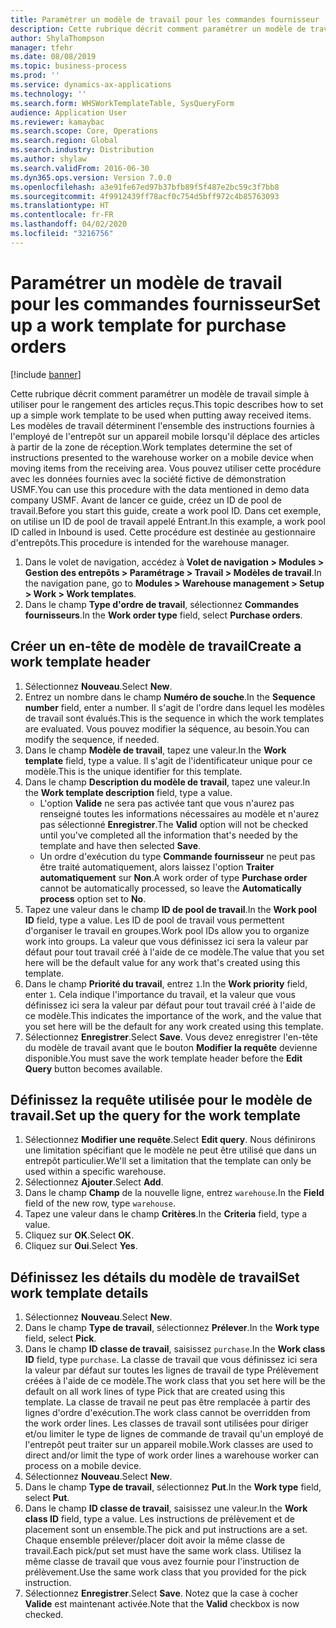 ```yaml
---
title: Paramétrer un modèle de travail pour les commandes fournisseur
description: Cette rubrique décrit comment paramétrer un modèle de travail simple à utiliser pour le rangement des articles reçus.
author: ShylaThompson
manager: tfehr
ms.date: 08/08/2019
ms.topic: business-process
ms.prod: ''
ms.service: dynamics-ax-applications
ms.technology: ''
ms.search.form: WHSWorkTemplateTable, SysQueryForm
audience: Application User
ms.reviewer: kamaybac
ms.search.scope: Core, Operations
ms.search.region: Global
ms.search.industry: Distribution
ms.author: shylaw
ms.search.validFrom: 2016-06-30
ms.dyn365.ops.version: Version 7.0.0
ms.openlocfilehash: a3e91fe67ed97b37bfb89f5f487e2bc59c3f7bb8
ms.sourcegitcommit: 4f9912439ff78acf0c754d5bff972c4b85763093
ms.translationtype: HT
ms.contentlocale: fr-FR
ms.lasthandoff: 04/02/2020
ms.locfileid: "3216756"
---
```

# <a name="set-up-a-work-template-for-purchase-orders"></a><span data-ttu-id="cffc4-103">Paramétrer un modèle de travail pour les commandes fournisseur</span><span class="sxs-lookup"><span data-stu-id="cffc4-103">Set up a work template for purchase orders</span></span>

[!include [banner](../../includes/banner.md)]

<span data-ttu-id="cffc4-104">Cette rubrique décrit comment paramétrer un modèle de travail simple à utiliser pour le rangement des articles reçus.</span><span class="sxs-lookup"><span data-stu-id="cffc4-104">This topic describes how to set up a simple work template to be used when putting away received items.</span></span> <span data-ttu-id="cffc4-105">Les modèles de travail déterminent l'ensemble des instructions fournies à l'employé de l'entrepôt sur un appareil mobile lorsqu'il déplace des articles à partir de la zone de réception.</span><span class="sxs-lookup"><span data-stu-id="cffc4-105">Work templates determine the set of instructions presented to the warehouse worker on a mobile device when moving items from the receiving area.</span></span> <span data-ttu-id="cffc4-106">Vous pouvez utiliser cette procédure avec les données fournies avec la société fictive de démonstration USMF.</span><span class="sxs-lookup"><span data-stu-id="cffc4-106">You can use this procedure with the data mentioned in demo data company USMF.</span></span> <span data-ttu-id="cffc4-107">Avant de lancer ce guide, créez un ID de pool de travail.</span><span class="sxs-lookup"><span data-stu-id="cffc4-107">Before you start this guide, create a work pool ID.</span></span> <span data-ttu-id="cffc4-108">Dans cet exemple, on utilise un ID de pool de travail appelé Entrant.</span><span class="sxs-lookup"><span data-stu-id="cffc4-108">In this example, a work pool ID called in Inbound is used.</span></span> <span data-ttu-id="cffc4-109">Cette procédure est destinée au gestionnaire d'entrepôts.</span><span class="sxs-lookup"><span data-stu-id="cffc4-109">This procedure is intended for the warehouse manager.</span></span>

1. <span data-ttu-id="cffc4-110">Dans le volet de navigation, accédez à **Volet de navigation > Modules > Gestion des entrepôts > Paramétrage > Travail > Modèles de travail**.</span><span class="sxs-lookup"><span data-stu-id="cffc4-110">In the navigation pane, go to **Modules > Warehouse management > Setup > Work > Work templates**.</span></span>
2. <span data-ttu-id="cffc4-111">Dans le champ **Type d'ordre de travail**, sélectionnez **Commandes fournisseurs**.</span><span class="sxs-lookup"><span data-stu-id="cffc4-111">In the **Work order type** field, select **Purchase orders**.</span></span>

## <a name="create-a-work-template-header"></a><span data-ttu-id="cffc4-112">Créer un en-tête de modèle de travail</span><span class="sxs-lookup"><span data-stu-id="cffc4-112">Create a work template header</span></span>
1. <span data-ttu-id="cffc4-113">Sélectionnez **Nouveau**.</span><span class="sxs-lookup"><span data-stu-id="cffc4-113">Select **New**.</span></span>
2. <span data-ttu-id="cffc4-114">Entrez un nombre dans le champ **Numéro de souche**.</span><span class="sxs-lookup"><span data-stu-id="cffc4-114">In the **Sequence number** field, enter a number.</span></span> <span data-ttu-id="cffc4-115">Il s'agit de l'ordre dans lequel les modèles de travail sont évalués.</span><span class="sxs-lookup"><span data-stu-id="cffc4-115">This is the sequence in which the work templates are evaluated.</span></span> <span data-ttu-id="cffc4-116">Vous pouvez modifier la séquence, au besoin.</span><span class="sxs-lookup"><span data-stu-id="cffc4-116">You can modify the sequence, if needed.</span></span>  
3. <span data-ttu-id="cffc4-117">Dans le champ **Modèle de travail**, tapez une valeur.</span><span class="sxs-lookup"><span data-stu-id="cffc4-117">In the **Work template** field, type a value.</span></span> <span data-ttu-id="cffc4-118">Il s'agit de l'identificateur unique pour ce modèle.</span><span class="sxs-lookup"><span data-stu-id="cffc4-118">This is the unique identifier for this template.</span></span>  
4. <span data-ttu-id="cffc4-119">Dans le champ **Description du modèle de travail**, tapez une valeur.</span><span class="sxs-lookup"><span data-stu-id="cffc4-119">In the **Work template description** field, type a value.</span></span>
    - <span data-ttu-id="cffc4-120">L'option **Valide** ne sera pas activée tant que vous n'aurez pas renseigné toutes les informations nécessaires au modèle et n'aurez pas sélectionné **Enregistrer**.</span><span class="sxs-lookup"><span data-stu-id="cffc4-120">The **Valid** option will not be checked until you've completed all the information that's needed by the template and have then selected **Save**.</span></span>  
    - <span data-ttu-id="cffc4-121">Un ordre d'exécution du type **Commande fournisseur** ne peut pas être traité automatiquement, alors laissez l'option **Traiter automatiquement** sur **Non**.</span><span class="sxs-lookup"><span data-stu-id="cffc4-121">A work order of type **Purchase order** cannot be automatically processed, so leave the **Automatically process** option set to **No**.</span></span>  
5. <span data-ttu-id="cffc4-122">Tapez une valeur dans le champ **ID de pool de travail**.</span><span class="sxs-lookup"><span data-stu-id="cffc4-122">In the **Work pool ID** field, type a value.</span></span> <span data-ttu-id="cffc4-123">Les ID de pool de travail vous permettent d'organiser le travail en groupes.</span><span class="sxs-lookup"><span data-stu-id="cffc4-123">Work pool IDs allow you to organize work into groups.</span></span> <span data-ttu-id="cffc4-124">La valeur que vous définissez ici sera la valeur par défaut pour tout travail créé à l'aide de ce modèle.</span><span class="sxs-lookup"><span data-stu-id="cffc4-124">The value that you set here will be the default value for any work that's created using this template.</span></span>  
6. <span data-ttu-id="cffc4-125">Dans le champ **Priorité du travail**, entrez `1`.</span><span class="sxs-lookup"><span data-stu-id="cffc4-125">In the **Work priority** field, enter `1`.</span></span> <span data-ttu-id="cffc4-126">Cela indique l'importance du travail, et la valeur que vous définissez ici sera la valeur par défaut pour tout travail créé à l'aide de ce modèle.</span><span class="sxs-lookup"><span data-stu-id="cffc4-126">This indicates the importance of the work, and the value that you set here will be the default for any work created using this template.</span></span>  
7. <span data-ttu-id="cffc4-127">Sélectionnez **Enregistrer**.</span><span class="sxs-lookup"><span data-stu-id="cffc4-127">Select **Save**.</span></span> <span data-ttu-id="cffc4-128">Vous devez enregistrer l'en-tête du modèle de travail avant que le bouton **Modifier la requête** devienne disponible.</span><span class="sxs-lookup"><span data-stu-id="cffc4-128">You must save the work template header before the **Edit Query** button becomes available.</span></span>  

## <a name="set-up-the-query-for-the-work-template"></a><span data-ttu-id="cffc4-129">Définissez la requête utilisée pour le modèle de travail.</span><span class="sxs-lookup"><span data-stu-id="cffc4-129">Set up the query for the work template</span></span>
1. <span data-ttu-id="cffc4-130">Sélectionnez **Modifier une requête**.</span><span class="sxs-lookup"><span data-stu-id="cffc4-130">Select **Edit query**.</span></span> <span data-ttu-id="cffc4-131">Nous définirons une limitation spécifiant que le modèle ne peut être utilisé que dans un entrepôt particulier.</span><span class="sxs-lookup"><span data-stu-id="cffc4-131">We'll set a limitation that the template can only be used within a specific warehouse.</span></span>  
2. <span data-ttu-id="cffc4-132">Sélectionnez **Ajouter**.</span><span class="sxs-lookup"><span data-stu-id="cffc4-132">Select **Add**.</span></span>
3. <span data-ttu-id="cffc4-133">Dans le champ **Champ** de la nouvelle ligne, entrez `warehouse`.</span><span class="sxs-lookup"><span data-stu-id="cffc4-133">In the **Field** field of the new row, type `warehouse`.</span></span>
4. <span data-ttu-id="cffc4-134">Tapez une valeur dans le champ **Critères**.</span><span class="sxs-lookup"><span data-stu-id="cffc4-134">In the **Criteria** field, type a value.</span></span>
5. <span data-ttu-id="cffc4-135">Cliquez sur **OK**.</span><span class="sxs-lookup"><span data-stu-id="cffc4-135">Select **OK**.</span></span>
6. <span data-ttu-id="cffc4-136">Cliquez sur **Oui**.</span><span class="sxs-lookup"><span data-stu-id="cffc4-136">Select **Yes**.</span></span>

## <a name="set-work-template-details"></a><span data-ttu-id="cffc4-137">Définissez les détails du modèle de travail</span><span class="sxs-lookup"><span data-stu-id="cffc4-137">Set work template details</span></span>
1. <span data-ttu-id="cffc4-138">Sélectionnez **Nouveau**.</span><span class="sxs-lookup"><span data-stu-id="cffc4-138">Select **New**.</span></span>
2. <span data-ttu-id="cffc4-139">Dans le champ **Type de travail**, sélectionnez **Prélever**.</span><span class="sxs-lookup"><span data-stu-id="cffc4-139">In the **Work type** field, select **Pick**.</span></span>
3. <span data-ttu-id="cffc4-140">Dans le champ **ID classe de travail**, saisissez `purchase`.</span><span class="sxs-lookup"><span data-stu-id="cffc4-140">In the **Work class ID** field, type `purchase`.</span></span> <span data-ttu-id="cffc4-141">La classe de travail que vous définissez ici sera la valeur par défaut sur toutes les lignes de travail de type Prélèvement créées à l'aide de ce modèle.</span><span class="sxs-lookup"><span data-stu-id="cffc4-141">The work class that you set here will be the default on all work lines of type Pick that are created using this template.</span></span> <span data-ttu-id="cffc4-142">La classe de travail ne peut pas être remplacée à partir des lignes d'ordre d'exécution.</span><span class="sxs-lookup"><span data-stu-id="cffc4-142">The work class cannot be overridden from the work order lines.</span></span> <span data-ttu-id="cffc4-143">Les classes de travail sont utilisées pour diriger et/ou limiter le type de lignes de commande de travail qu'un employé de l'entrepôt peut traiter sur un appareil mobile.</span><span class="sxs-lookup"><span data-stu-id="cffc4-143">Work classes are used to direct and/or limit the type of work order lines a warehouse worker can process on a mobile device.</span></span>  
4. <span data-ttu-id="cffc4-144">Sélectionnez **Nouveau**.</span><span class="sxs-lookup"><span data-stu-id="cffc4-144">Select **New**.</span></span>
5. <span data-ttu-id="cffc4-145">Dans le champ **Type de travail**, sélectionnez **Put**.</span><span class="sxs-lookup"><span data-stu-id="cffc4-145">In the **Work type** field, select **Put**.</span></span>
6. <span data-ttu-id="cffc4-146">Dans le champ **ID classe de travail**, saisissez une valeur.</span><span class="sxs-lookup"><span data-stu-id="cffc4-146">In the **Work class ID** field, type a value.</span></span> <span data-ttu-id="cffc4-147">Les instructions de prélèvement et de placement sont un ensemble.</span><span class="sxs-lookup"><span data-stu-id="cffc4-147">The pick and put instructions are a set.</span></span> <span data-ttu-id="cffc4-148">Chaque ensemble prélever/placer doit avoir la même classe de travail.</span><span class="sxs-lookup"><span data-stu-id="cffc4-148">Each pick/put set must have the same work class.</span></span> <span data-ttu-id="cffc4-149">Utilisez la même classe de travail que vous avez fournie pour l'instruction de prélèvement.</span><span class="sxs-lookup"><span data-stu-id="cffc4-149">Use the same work class that you provided for the pick instruction.</span></span>  
7. <span data-ttu-id="cffc4-150">Sélectionnez **Enregistrer**.</span><span class="sxs-lookup"><span data-stu-id="cffc4-150">Select **Save**.</span></span> <span data-ttu-id="cffc4-151">Notez que la case à cocher **Valide** est maintenant activée.</span><span class="sxs-lookup"><span data-stu-id="cffc4-151">Note that the **Valid** checkbox is now checked.</span></span>  

